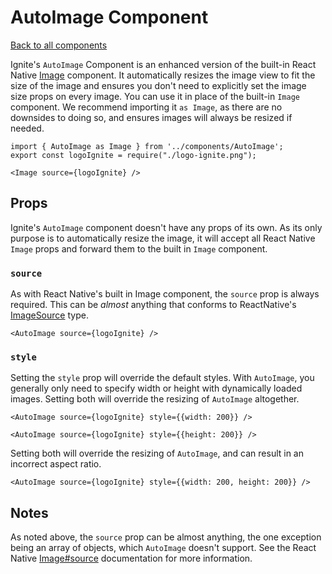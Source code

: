 # AutoImage Component

[Back to all components](./Components.md)

Ignite's `AutoImage` Component is an enhanced version of the built-in React Native [Image](https://reactnative.dev/docs/image) component. It automatically resizes the image view to fit the size of the image and ensures you don't need to explicitly set the image size props on every image. You can use it in place of the built-in `Image` component. We recommend importing it `as Image`, as there are no downsides to doing so, and ensures images will always be resized if needed.

```tsx
import { AutoImage as Image } from '../components/AutoImage';
export const logoIgnite = require("./logo-ignite.png");

<Image source={logoIgnite} />
```

## Props

Ignite's `AutoImage` component doesn't have any props of its own. As its only purpose is to automatically resize the image, it will accept all React Native `Image` props and forward them to the built in `Image` component.

### `source`

As with React Native's built in Image component, the `source` prop is always required. This can be *almost* anything that conforms to ReactNative's [ImageSource](https://reactnative.dev/docs/image#imagesource) type.


```tsx
<AutoImage source={logoIgnite} />
```

### `style`

Setting the `style` prop will override the default styles. With `AutoImage`, you generally only need to specify width or height with dynamically loaded images. Setting both will override the resizing of `AutoImage` altogether.

```tsx
<AutoImage source={logoIgnite} style={{width: 200}} />
```

```tsx
<AutoImage source={logoIgnite} style={{height: 200}} />
```

Setting both will override the resizing of `AutoImage`, and can result in an incorrect aspect ratio.

```tsx
<AutoImage source={logoIgnite} style={{width: 200, height: 200}} />
```

## Notes

As noted above, the `source` prop can be almost anything, the one exception being an array of objects, which `AutoImage` doesn't support. See the React Native [Image#source](https://reactnative.dev/docs/image#source) documentation for more information.